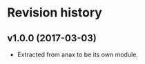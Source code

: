 Revision history
=================================

v1.0.0 (2017-03-03)
---------------------------------

* Extracted from anax to be its own module.

